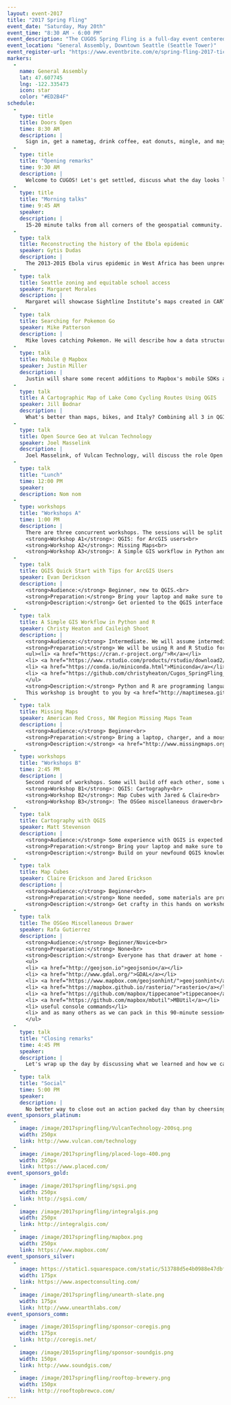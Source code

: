 ```yaml
---
layout: event-2017
title: "2017 Spring Fling"
event_date: "Saturday, May 20th"
event_time: "8:30 AM - 6:00 PM"
event_description: "The CUGOS Spring Fling is a full-day event centered around open source geography. This is a great way to learn about new mapping software, hear how companies are integrating location into their products, and get some hands-on experience with important tools like Leaflet, AWS, Turf.js, and QGIS. We welcome students, professionals, map lovers, coders, and anyone with a passion for learning about spatial information. The Spring Fling is designed for anyone with an interest in maps and open source software."
event_location: "General Assembly, Downtown Seattle (Seattle Tower)"
event_register-url: "https://www.eventbrite.com/e/spring-fling-2017-tickets-33297602024"
markers:
  -
    name: General Assembly
    lat: 47.607745
    lng: -122.335473
    icon: star
    color: "#ED2B4F"
schedule:
  -
    type: title
    title: Doors Open
    time: 8:30 AM
    description: |
      Sign in, get a nametag, drink coffee, eat donuts, mingle, and maybe get a little help with your set up for workshops!
  -
    type: title
    title: "Opening remarks"
    time: 9:30 AM
    description: |
      Welcome to CUGOS! Let's get settled, discuss what the day looks like, and get excited for the opportunity to share a space together.
  -
    type: title
    title: "Morning talks"
    time: 9:45 AM
    speaker:
    description: |
      15-20 minute talks from all corners of the geospatial community.
  -
    type: talk
    title: Reconstructing the history of the Ebola epidemic
    speaker: Gytis Dudas
    description: |
      The 2013-2015 Ebola virus epidemic in West Africa has been unprecedented in its magnitude and duration. Advances in genetic sequencing technologies have given us complete virus genomes from over 5% of known cases and sequence data were employed for the first time to direct near real time healthcare response on the ground. On behalf of my numerous colleagues and international collaborators I will show how our team used state-of-the-art methods to reconstruct the history of the epidemic from sequence data from its inception in late 2013 to its decline and extinction in 2015. I will describe what our model told us about the drivers of the epidemic and issues of logistics and data availability we encountered along the way.
  -
    type: talk
    title: Seattle zoning and equitable school access
    speaker: Margaret Morales
    description: |
      Margaret will showcase Sightline Institute’s maps created in CARTO linking Seattle city zoning with access to the city’s public schools and parks. The maps show that highly restrictive single-family zoning segregates attendance at the city’s top public elementary schools, making the student body disproportionately white, non-poor, and English speaking. Park access is similarly unbalanced across the city. Mrs. Morales works at the Sightline Institute, Cascadia’s sustainability think tank, where she focuses on housing policy solutions that make Seattle a more walkable, welcoming, and sustainable city.
  -
    type: talk
    title: Searching for Pokemon Go
    speaker: Mike Patterson
    description: |
      Mike loves catching Pokemon. He will describe how a data structure called KD-Trees (https://en.wikipedia.org/wiki/K-d_tree) can help calculate minimum distances between sets of locations, using the example of Pokemon in Hong Kong. Then he will show how to scale these trees to billions of locations using Apache Spark.
  -
    type: talk
    title: Mobile @ Mapbox
    speaker: Justin Miller
    description: |
      Justin will share some recent additions to Mapbox's mobile SDKs as well as share some insight into developing mapbox-gl-native in the open.
  -
    type: talk
    title: A Cartographic Map of Lake Como Cycling Routes Using QGIS
    speaker: Jill Bodnar
    description: |
      What's better than maps, bikes, and Italy? Combining all 3 in QGIS! The Lombardy region of Lake Como, Italy, has a long history of professional cycling races and is a favored destination for cyclists to train and visit on holiday. Over the past two years it has become my home away from home and I found a need for a comprehensive cycling map of the area. As a personal project I have been exploring the world of QGIS to create a cartographic map of cycling routes in the area. I'll describe the background of the project, the data I've used, and what I've learned about cartography and features in QGIS.
  -
    type: talk
    title: Open Source Geo at Vulcan Technology
    speaker: Joel Masselink
    description: |
      Joel Masselink, of Vulcan Technology, will discuss the role Open Source tools play in the work of a developing software for philanthropy. Vulcan Tech develops solutions to global challenges as varied as climate change, poaching/wildlife trafficking, illegal fishing, and rural connectivity. Open source software and open data are critical to this work.
  -
    type: talk
    title: "Lunch"
    time: 12:00 PM
    speaker:
    description: Nom nom
  -
    type: workshops
    title: "Workshops A"
    time: 1:00 PM
    description: |
      There are three concurrent workshops. The sessions will be split among different rooms throughout the space. While workshops have statements for target audience and recommended preparations, don't let that deter you from attending the topic that piques your interest. These are fantastic opportunities to learn something new, or to practice with something you might have tried before.<br><br>
      <strong>Workshop A1</strong>: QGIS: for ArcGIS users<br>
      <strong>Workshop A2</strong>: Missing Maps<br>
      <strong>Workshop A3</strong>: A Simple GIS workflow in Python and R<br>
  -
    type: talk
    title: QGIS Quick Start with Tips for ArcGIS Users
    speaker: Evan Derickson
    description: |
      <strong>Audience:</strong> Beginner, new to QGIS.<br>
      <strong>Preparation:</strong> Bring your laptop and make sure to have <a href="http://qgis.org">QGIS</a> 2.16 or later installed.<br>
      <strong>Description:</strong> Get oriented to the QGIS interface and references to essential resources for QGIS. Proceed with specific functions of QGIS, with tips for users familiar with ArcGIS features: loading data, working with layers, and geoprocessing; and how to leverage the vast resource provided with QGIS as plug-ins. Plug-ins are part of the primary toolkit for QGIS, they are also the key to extending QGIS functionality. We'll explore file formats, data entry and forms, and raster processing. This workshop stands alone as an introduction to QGIS, and is also great preparation for <em>Cartography with QGIS</em> in the second workshop session.   
  -
    type: talk
    title: A Simple GIS Workflow in Python and R
    speaker: Christy Heaton and Caileigh Shoot
    description: |
      <strong>Audience:</strong> Intermediate. We will assume intermediate understanding of GIS and basic understanding of R or Python.<br>
      <strong>Preparation:</strong> We will be using R and R Studio for the R portion, and Miniconda, Geopandas, and Jupyter Notebooks for the Python portion. If you want to follow along, please come with the following installed:<br>
      <ul><li> <a href="https://cran.r-project.org/">R</a></li>
      <li> <a href="https://www.rstudio.com/products/rstudio/download2/">R Studio</a></li>
      <li> <a href="https://conda.io/miniconda.html">Miniconda</a></li>
      <li> <a href="https://github.com/christyheaton/Cugos_SpringFling_2017">This GitHub Repo</a>, and follow the Getting Started section in the README.md to get the conda environment set up.</li>
      </ul>
      <strong>Description:</strong> Python and R are programming languages commonly used to automate GIS workflows. Join us to learn the very basics of both, their strengths and weaknesses, and use them to automate a simple GIS workflow using vector data. Attendees are welcome to come to watch and learn, and will also be provided necessary code and data if they want to follow along.
      This workshop is brought to you by <a href="http://maptimesea.github.io/">Maptime Seattle</a>. Join our <a href="https://www.meetup.com/MaptimeSEA/">Meetup group</a> to be notified of our free talk and social events!
  -
    type: talk
    title: Missing Maps
    speaker: American Red Cross, NW Region Missing Maps Team
    description: |
      <strong>Audience:</strong> Beginner<br>
      <strong>Preparation:</strong> Bring a laptop, charger, and a mouse--for key presses and cursor movement a mouse makes editing tasks easier. No software installation is necessary, activities are browser based.<br>
      <strong>Description:</strong> <a href="http://www.missingmaps.org">Missing Maps</a> is an amazing humanitarian project to map the world's most vulnerable places. When natural disasters (like earthquakes/hurricanes) or epidemic disease (like Ebola/Malaria) occur, first responders such as the Red Cross and Doctors Without Borders need to know where people live, and how to get to them. However, most of the world isn't on any map! Please stop in and learn how to help save lives around the world – we'll be looking at aerial photos and drawing the roads and building outlines that we see into <a href="http://www.openstreetmap.org">OpenStreetMap</a>.
  -
    type: workshops
    title: "Workshops B"
    time: 2:45 PM
    description: |
      Second round of workshops. Some will build off each other, some will be completely new.<br><br>
      <strong>Workshop B1</strong>: QGIS: Cartography<br>
      <strong>Workshop B2</strong>: Map Cubes with Jared & Claire<br>
      <strong>Workshop B3</strong>: The OSGeo miscellaneous drawer<br>
  -
    type: talk
    title: Cartography with QGIS
    speaker: Matt Stevenson
    description: |   
      <strong>Audience:</strong> Some experience with QGIS is expected.<br>
      <strong>Preparation:</strong> Bring your laptop and make sure to have <a href="http://qgis.org">QGIS</a> 2.16 or later installed.<br>
      <strong>Description:</strong> Build on your newfound QGIS knowledge by exploring different cartographic techniques within QGIS. We will briefly review some important cartographic and design concepts, then delve into the Layer Styling panel, various transparency tools, labeling techniques, and layout design to make a map in real time! You can make your map with the data provided, or bring your own data and follow along.    
  -
    type: talk
    title: Map Cubes
    speaker: Claire Erickson and Jared Erickson
    description: |
      <strong>Audience:</strong> Beginner<br>
      <strong>Preparation:</strong> None needed, some materials are provided. Bring scissors (or share what's available), a laptop with <a href="http://qgis.org">QGIS</a> and <a href="https://www.giss.nasa.gov/tools/gprojector/">G.Projector</a> if you want to create your own original map cubes.<br>
      <strong>Description:</strong> Get crafty in this hands on workshop.  Learn how to assemble map cubes and then learn how to create your own with G.Projector and QGIS.  Bring a pair of scissors and your laptop with G.Projector and QGIS.  This workshop will be fun for kids and grownups, bring your favorite kid too (if you have one).
  -
    type: talk
    title: The OSGeo Miscellaneous Drawer
    speaker: Rafa Gutierrez
    description: |
      <strong>Audience:</strong> Beginner/Novice<br>
      <strong>Preparation:</strong> None<br>
      <strong>Description:</strong> Everyone has that drawer at home - the <strong>everything</strong> drawer. Many geospatial developers have the same - but for day-to-day tools. Jump into this workshop to learn tips and tricks to expedite workflows, manage and validate spatial data, and join in the show and tell of how we all use these tools. We'll cover:
      <ul>
      <li> <a href="http://geojson.io">geojsonio</a></li>
      <li> <a href="http://www.gdal.org/">GDAL</a></li>
      <li> <a href="https://www.mapbox.com/geojsonhint/">geojsonhint</a></li>
      <li> <a href="https://mapbox.github.io/rasterio/">rasterio</a></li>
      <li> <a href="https://github.com/mapbox/tippecanoe">tippecanoe</a></li>
      <li> <a href="https://github.com/mapbox/mbutil">MBUtil</a></li>
      <li> useful console commands</li>
      <li> and as many others as we can pack in this 90-minute session</li>
      </ul>
  -
    type: talk
    title: "Closing remarks"
    time: 4:45 PM
    speaker:
    description: |
      Let's wrap up the day by discussing what we learned and how we can keep the momentum going at the next CUGOS meeting.
  -
    type: talk
    title: "Social"
    time: 5:00 PM
    speaker:
    description: |
      No better way to close out an action packed day than by cheersing your soda or beer with new friends. Location TBD.
event_sponsors_platinum:
  -
    image: /image/2017springfling/VulcanTechnology-200sq.png
    width: 250px
    link: http://www.vulcan.com/technology
  -
    image: /image/2017springfling/placed-logo-400.png
    width: 250px
    link: https://www.placed.com/
event_sponsors_gold:
  -
    image: /image/2017springfling/sgsi.png
    width: 250px
    link: http://sgsi.com/
  -
    image: /image/2017springfling/integralgis.png
    width: 250px
    link: http://integralgis.com/
  -
    image: /image/2017springfling/mapbox.png
    width: 250px
    link: https://www.mapbox.com/
event_sponsors_silver:
  -
    image: https://static1.squarespace.com/static/513788d5e4b0988e47dbf980/t/5138fe25e4b0d066f2359658/1492553473728/?format=1500w
    width: 175px
    link: https://www.aspectconsulting.com/
  -
    image: /image/2017springfling/unearth-slate.png
    width: 175px
    link: http://www.unearthlabs.com/
event_sponsors_comm:
  -
    image: /image/2015springfling/sponsor-coregis.png
    width: 175px
    link: http://coregis.net/
  -
    image: /image/2015springfling/sponsor-soundgis.png
    width: 150px
    link: http://www.soundgis.com/
  -
    image: /image/2017springfling/rooftop-brewery.png
    width: 150px
    link: http://rooftopbrewco.com/
---
```

